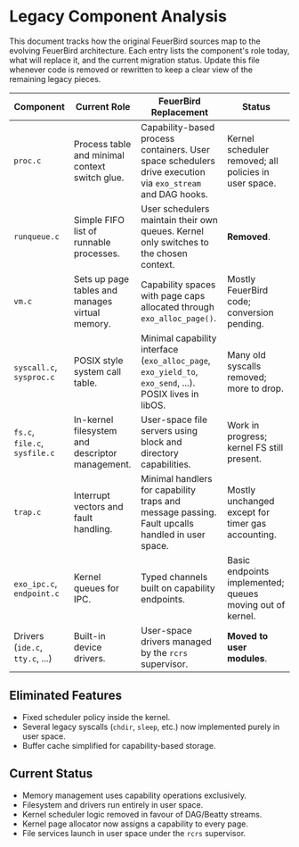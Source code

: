 # Legacy Component Analysis

This document tracks how the original FeuerBird sources map to the evolving
FeuerBird architecture.  Each entry lists the component's role today,
what will replace it, and the current migration status.  Update this
file whenever code is removed or rewritten to keep a clear view of the
remaining legacy pieces.

| Component | Current Role | FeuerBird Replacement | Status |
|-----------|--------------|---------------------|--------|
| `proc.c` | Process table and minimal context switch glue. | Capability-based process containers. User space schedulers drive execution via `exo_stream` and DAG hooks. | Kernel scheduler removed; all policies in user space. |
| `runqueue.c` | Simple FIFO list of runnable processes. | User schedulers maintain their own queues. Kernel only switches to the chosen context. | **Removed**. |
| `vm.c` | Sets up page tables and manages virtual memory. | Capability spaces with page caps allocated through `exo_alloc_page()`. | Mostly FeuerBird code; conversion pending. |
| `syscall.c`, `sysproc.c` | POSIX style system call table. | Minimal capability interface (`exo_alloc_page`, `exo_yield_to`, `exo_send`, ...). POSIX lives in libOS. | Many old syscalls removed; more to drop. |
| `fs.c`, `file.c`, `sysfile.c` | In-kernel filesystem and descriptor management. | User-space file servers using block and directory capabilities. | Work in progress; kernel FS still present. |
| `trap.c` | Interrupt vectors and fault handling. | Minimal handlers for capability traps and message passing. Fault upcalls handled in user space. | Mostly unchanged except for timer gas accounting. |
| `exo_ipc.c`, `endpoint.c` | Kernel queues for IPC. | Typed channels built on capability endpoints. | Basic endpoints implemented; queues moving out of kernel. |
| Drivers (`ide.c`, `tty.c`, ...) | Built-in device drivers. | User-space drivers managed by the `rcrs` supervisor. | **Moved to user modules**. |

## Eliminated Features
- Fixed scheduler policy inside the kernel.
- Several legacy syscalls (`chdir`, `sleep`, etc.) now implemented purely in user space.
- Buffer cache simplified for capability-based storage.

## Current Status
- Memory management uses capability operations exclusively.
- Filesystem and drivers run entirely in user space.
- Kernel scheduler logic removed in favour of DAG/Beatty streams.
- Kernel page allocator now assigns a capability to every page.
- File services launch in user space under the ``rcrs`` supervisor.
